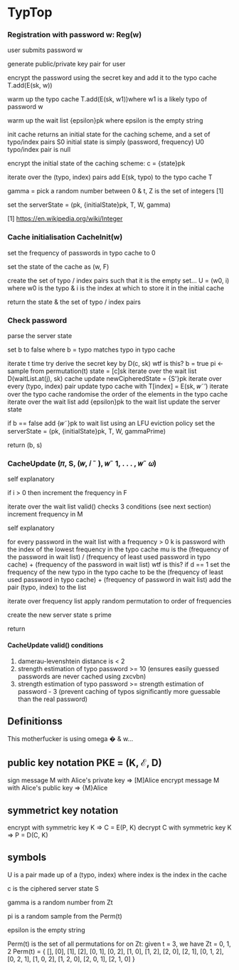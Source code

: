 # TypTop

### Registration with password w: Reg(w)
user submits password w
<!-- (𝑝𝑘, 𝑠𝑘) ←$ 𝒦 -->
generate public/private key pair for user
<!-- T[0] ←$ E𝑤 (𝑠𝑘) -->
encrypt the password using the secret key and add it to the typo cache T.add(E(sk, w))
<!-- For 𝑖 = 1, . . . , 𝑡 do T[𝑖] ←$ 𝒞E -->
warm up the typo cache T.add(E(sk, w1))where w1 is a likely typo of password w
<!-- For 𝑗 = 1, . . . , 𝜔 do W[𝑗] ←$ ℰ𝑝𝑘 (𝜀) -->
warm up the wait list {epsilon}pk where epsilon is the empty string
<!-- (S0, 𝒰0) ←$ CacheInit(𝑤) -->
init cache returns an initial state for the caching scheme, and a set of typo/index pairs
    S0 initial state is simply (password, frequency)
    U0 typo/index pair is null

<!-- 𝑐 ←$ ℰ𝑝𝑘 (S0) -->
encrypt the initial state of the caching scheme: c = {state}pk
<!-- For (𝑤, 𝑖 ˜ ) ∈ 𝒰0 do -->
iterate over the (typo, index) pairs
    <!-- T[𝑖] ←$ E𝑤˜(𝑠𝑘) -->
    add E(sk, typo) to the typo cache T
<!-- 𝛾 ←$ Z𝜔 -->
gamma = pick a random number between 0 & t, Z is the set of integers [1]
<!-- 𝑠 ← (𝑝𝑘, 𝑐, T, W, 𝛾) -->
set the serverState = (pk, {initialState}pk, T, W, gamma)
<!-- Return s -->

[1] https://en.wikipedia.org/wiki/Integer

### Cache initialisation CacheInit(w)
<!-- For 𝑖 = 1, . . . , 𝑡 do F[𝑖] ← 0 -->
set the frequency of passwords in typo cache to 0
<!-- S ← (𝑤, F) -->
set the state of the cache as (w, F)
<!-- 𝒰 ← 𝜑 -->
create the set of typo / index pairs such that it is the empty set...
    U = (w0, i) where w0 is the typo & i is the index at which to store it in the initial cache
<!-- Return (S, 𝒰) -->
return the state & the set of typo / index pairs

### Check password
<!-- Parse 𝑠 as (𝑝𝑘, 𝑐, 𝛾, T, W) -->
parse the server state
<!-- 𝑏 ← false -->
set b to false where b = typo matches typo in typo cache
<!-- For 𝑖 = 0, . . . , 𝑡 do -->
iterate t time
    <!-- 𝑠𝑘 ← D𝑤(T[𝑖]) -->
    try derive the secret key by D(c, sk)
    <!-- If 𝑠𝑘 , ⊥ then -->
        wtf is this?
        <!-- 𝑏 ← true; 𝜋 ←$ Perm(𝑡); S ← 𝒟𝑠𝑘 (𝑐) -->
        b = true
        pi <- sample from permutation(t)
        state = [c]sk
        <!-- For 𝑗 = 1, . . . , 𝜔  -->
        iterate over the wait list
            <!-- do 𝑤˜ 𝑗 ← 𝒟𝑠𝑘 (W[𝑗]) -->
            D(waitList.at(j), sk)
        <!-- (S′, 𝒰) ← CacheUpdt(𝜋, S, (𝑤, 𝑖 ˜ ), 𝑤˜ 1, . . . , 𝑤˜ 𝜔) -->
        cache update
        <!-- 𝑐′ ←$ ℰ𝑝𝑘 (S′) -->
        newCipheredState = {S'}pk
        <!-- For (𝑤˜′, 𝑗) ∈ 𝒰 -->
        iterate over every (typo, index) pair
            <!-- do T[𝑗] ←$ E𝑤˜′ (𝑠𝑘) -->
            update typo cache with T[index] = E(sk, 𝑤˜′)
        <!-- For 𝑗 = 1, . . . , 𝑡 -->
        iterate over the typo cache
            <!-- do T′[𝜋[𝑗]] ← T[𝑗]𝑤˜′ -->
            randomise the order of the elements in the typo cache
        <!-- For 𝑗 = 1, . . . , 𝜔 -->
        iterate over the wait list
            <!-- do W[𝑗] ←$ ℰ𝑝𝑘 (𝜀) -->
            add {epsilon}pk to the wait list 
        <!-- 𝑠 ← (𝑝𝑘, 𝑐′, 𝛾, T′, W) -->
        update the server state
<!-- If 𝑏 = false then -->
if b == false
    <!-- W[𝛾] ←$ ℰ𝑝𝑘 (𝑤˜ ); 𝛾′ ← 𝛾 + 1 mod 𝜔 -->
    add {𝑤˜}pk to wait list using an LFU eviction policy
    <!-- 𝑠 ← (𝑝𝑘, 𝑐, T, W, 𝛾′) -->
    set the serverState = (pk, {initialState}pk, T, W, gammaPrime)
<!-- Return (𝑏, 𝑠) -->
return (b, s)

### CacheUpdate (𝜋, S, (𝑤, 𝑖 ˜ ), 𝑤˜ 1, . . . , 𝑤˜ 𝜔)
<!-- Parse S as (𝑤, F) -->
self explanatory
<!-- If 𝑖 > 0 then F[𝑖] ← F[𝑖] + 1 -->
if i > 0 then increment the frequency in F
<!-- For 𝑗 = 1, . . . , 𝜔 do -->
iterate over the wait list
    <!-- If valid(𝑤, 𝑤˜ 𝑗 ) = true then -->
    valid() checks 3 conditions (see next section)
        <!-- ℳ[𝑤˜ 𝑗 ] ← ℳ[𝑤˜ 𝑗 ] + 1 -->
        increment frequency in M
<!-- Sort ℳ in decreasing order of values -->
self explanatory
<!-- For each 𝑤˜′ such that ℳ[𝑤˜′] > 0 do -->
for every password in the wait list with a frequency > 0 
    <!-- 𝑘 ← argmin𝑗 F[𝑗] -->
    k is password with the index of the lowest frequency in the typo cache
    <!-- 𝜈 ← ℳ[𝑤˜′]/(F[𝑘] + ℳ[𝑤˜′]) -->
    mu is the (frequency of the password in wait list) / (frequency of least used password in typo cache) + (frequency of the password in wait list)
    <!-- 𝑑 ← 𝜈 {0, 1} -->
    wtf is this?
    <!-- If 𝑑 = 1 then -->
    if d == 1
        <!-- F[𝑘] ← F[𝑘] + ℳ[𝑤˜′] -->
        set the frequency of the new typo in the typo cache to be the (frequency of least used password in typo cache) + (frequency of password in wait list)
        <!-- 𝒰 ← 𝒰 ∪ {(𝑤˜′, 𝑘)} -->
        add the pair (typo, index) to the list
<!-- For 𝑗 = 1, . . . , 𝑡 do -->
iterate over frequency list
    <!-- F′[𝜋(𝑗)] ← F[𝑗] -->
    apply random permutation to order of frequencies
<!-- S′ ← (𝑤, F′) -->
create the new server state s prime
<!-- Return (S′, 𝒰) -->
return

#### CacheUpdate valid() conditions
1. damerau-levenshtein distance is < 2
2. strength estimation of typo password >= 10   (ensures easily guessed passwords are never cached using zxcvbn)
3. strength estimation of typo password >= strength estimation of password - 3  (prevent caching of typos significantly more guessable than the real password)

## Definitionss

This motherfucker is using omega � & w...


## public key notation PKE = (K, ℰ, D)
sign message M with Alice's private key   => [M]Alice
encrypt message M with Alice's public key => {M}Alice

## symmetrict key notation
encrypt with symmetric key K   => C = E(P, K)
decrypt C with symmetric key K => P = D(C, K)

## symbols
U is a pair made up of a (typo, index) where index is the index in the cache

c is the ciphered server state S

gamma is a random number from Zt

pi is a random sample from the Perm(t)

epsilon is the empty string

Perm(t) is the set of all permutations for on Zt:
    given t = 3, we have Zt = 0, 1, 2
    Perm(t) = {
        [],
        [0],
        [1],
        [2],
        [0, 1],
        [0, 2],
        [1, 0],
        [1, 2],
        [2, 0],
        [2, 1],
        [0, 1, 2],
        [0, 2, 1],
        [1, 0, 2],
        [1, 2, 0],
        [2, 0, 1],
        [2, 1, 0]
    }
